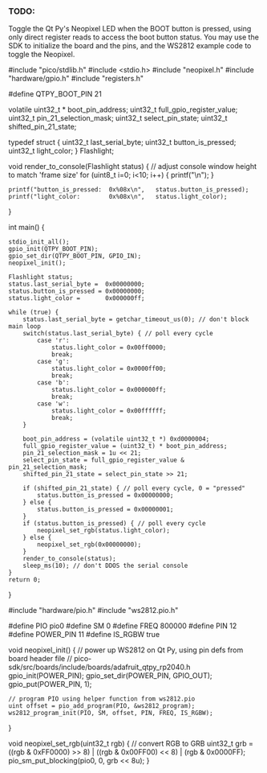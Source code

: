 ### TODO:

Toggle the Qt Py's Neopixel LED when the BOOT button is pressed, using only direct register reads to access the boot button status. You may use the SDK to initialize the board and the pins, and the WS2812 example code to toggle the Neopixel. 

#include "pico/stdlib.h"
#include <stdio.h>
#include "neopixel.h"
#include "hardware/gpio.h"
#include "registers.h"


#define QTPY_BOOT_PIN 21

volatile uint32_t * boot_pin_address;
uint32_t full_gpio_register_value;
uint32_t pin_21_selection_mask;
uint32_t select_pin_state;
uint32_t shifted_pin_21_state;

typedef struct {
    uint32_t last_serial_byte;
    uint32_t button_is_pressed;
    uint32_t light_color;
} Flashlight; 

void render_to_console(Flashlight status) {
    // adjust console window height to match 'frame size'
    for (uint8_t i=0; i<10; i++) { 
        printf("\n");
    }

    printf("button_is_pressed:  0x%08x\n",   status.button_is_pressed);
    printf("light_color:        0x%08x\n",   status.light_color);
}  

int main() {

    stdio_init_all();
    gpio_init(QTPY_BOOT_PIN);
    gpio_set_dir(QTPY_BOOT_PIN, GPIO_IN);
    neopixel_init();

    Flashlight status;
    status.last_serial_byte =  0x00000000;
    status.button_is_pressed = 0x00000000;
    status.light_color =       0x000000ff;

    while (true) {
        status.last_serial_byte = getchar_timeout_us(0); // don't block main loop
        switch(status.last_serial_byte) { // poll every cycle
            case 'r':
                status.light_color = 0x00ff0000;
                break;
            case 'g':
                status.light_color = 0x0000ff00;
                break;
            case 'b':
                status.light_color = 0x000000ff;
                break;
            case 'w':
                status.light_color = 0x00ffffff;
                break;
        }

        boot_pin_address = (volatile uint32_t *) 0xd0000004;
        full_gpio_register_value = (uint32_t) * boot_pin_address;
        pin_21_selection_mask = 1u << 21;
        select_pin_state = full_gpio_register_value & pin_21_selection_mask;
        shifted_pin_21_state = select_pin_state >> 21;

        if (shifted_pin_21_state) { // poll every cycle, 0 = "pressed"
            status.button_is_pressed = 0x00000000;
        } else {
            status.button_is_pressed = 0x00000001;
        }
        if (status.button_is_pressed) { // poll every cycle
            neopixel_set_rgb(status.light_color);
        } else {
            neopixel_set_rgb(0x00000000);
        }
        render_to_console(status);
        sleep_ms(10); // don't DDOS the serial console
    }
    return 0;
}    

#include "hardware/pio.h"
#include "ws2812.pio.h" 

#define PIO         pio0
#define SM          0
#define FREQ        800000
#define PIN         12
#define POWER_PIN   11
#define IS_RGBW     true  

void neopixel_init() {
    // power up WS2812 on Qt Py, using pin defs from board header file
    // pico-sdk/src/boards/include/boards/adafruit_qtpy_rp2040.h
    gpio_init(POWER_PIN);
    gpio_set_dir(POWER_PIN, GPIO_OUT);
    gpio_put(POWER_PIN, 1);

    // program PIO using helper function from ws2812.pio
    uint offset = pio_add_program(PIO, &ws2812_program);
    ws2812_program_init(PIO, SM, offset, PIN, FREQ, IS_RGBW);
}
           

void neopixel_set_rgb(uint32_t rgb) {
    // convert RGB to GRB
    uint32_t grb = ((rgb & 0xFF0000) >> 8) | ((rgb & 0x00FF00) << 8) | (rgb & 0x0000FF);
    pio_sm_put_blocking(pio0, 0, grb << 8u);
}
